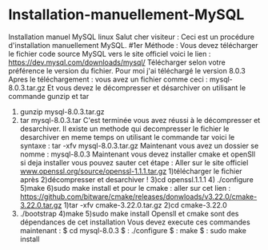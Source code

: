 
# Installation-manuellement-MySQL
Installation manuel MySQL linux 
Salut cher visiteur : 
Ceci est un procédure d'installation manuellement MySQL. 
        #1er Méthode : 
Vous devez télécharger le fichier code source MySQL vers le site officiel 
voici le lien : https://dev.mysql.com/downloads/mysql/
Télécharger selon votre préférence le version du fichier.
Pour moi j'ai téléchargé le version 8.0.3
Apres le téléchargement : vous avez un fichier comme ceci : mysql-8.0.3.tar.gz 
Et vous devez le décompresser et désarchiver on utilisant le commande gunzip et tar 
1) gunzip mysql-8.0.3.tar.gz
2) tar mysql-8.0.3.tar
C'est terminée vous avez réussi à le décompresser et desarchiver.
Il existe un methode qui decompresser le fichier le desarchiver en meme temps on utilisant le commande tar voici le syntaxe : tar -xfv mysql-8.0.3.tar.gz
Maintenant vous avez un dossier se nomme : mysql-8.0.3
Maintenant vous devez installer cmake et openSll si deja installer vous pouvez sauter cet étape : Aller sur le site officiel www.openssl.org/source/openssl-1.1.1.tar.gz 1)télécharger le fichier après 2)décompresser et desarchiver ! 3)cd openssl.1.1.1 4) ./configure 5)make 6)sudo make install  et pour le cmake : aller sur cet lien : https://github.com/bitware/cmake/releases/donwloads/v3.22.0/cmake-3.22.0.tar.gz 1)tar -xfv cmake-3.22.0.tar.gz 2)cd cmake-3.22.0
3) ./bootstrap 4)make 5)sudo make install
Opensll et cmake sont des dépendances de cet installation
Vous devez execute ces commandes maintenant :
$ cd  mysql-8.0.3
$ : ./configure
$ : make
$ : sudo make install 
